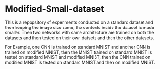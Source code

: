 # Modified-Small-dataset

This is a repopsitory of experiments conducted on a standard dataset and then keeping the image size same, the contents inside the dataset is made smaller. Then two networks with same architecture are trained on both the datasets and then tested on their own datsets and then the other datasets.

For Example, one CNN is trained on standard MNIST and another CNN is trained on modified MNIST, then the MNIST trained on standard MNIST is tested on standard MNIST and modified MNIST, then the CNN trained on modified MNIST is tested on standard MNIST and then on modified MNIST.
